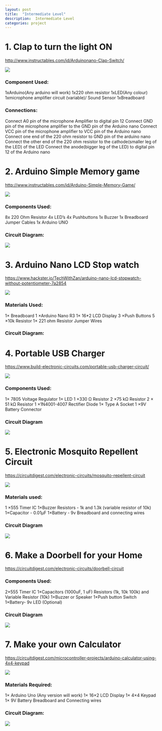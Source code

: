 ```yaml
---
layout: post
title:  "Intermediate Level"
description:  Intermediate Level
categories: project
---
```





# 1. Clap to turn the light ON

http://www.instructables.com/id/Arduinonano-Clap-Switch/

![]({{site.baseurl}}/images/Tinkering/Intermediate%20Level/1.jpg)


### Component Used:
1xArduino(Any arduino will work)
1x220 ohm resistor
1xLED(Any colour)
1xmicrophone amplifier circuit (variable)/ Sound Sensor
1xBreadboard
 
### Connections:
Connect A0 pin of the microphone Amplifier to digital pin 12
Connect GND pin of the microphone amplifier to the GND pin of the Arduino nano
Connect VCC pin of the microphone amplifier to VCC pin of the Arduino nano
Connect one end of the 220 ohm resistor to GND pin of the arduino nano
Connect the other end of the 220 ohm resistor to the cathode(smaller leg of the LED) of the LED
Connect the anode(bigger leg of the LED) to digital pin 12 of the Arduino nano
 



# 2. Arduino Simple Memory game

http://www.instructables.com/id/Arduino-Simple-Memory-Game/

![]({{site.baseurl}}/images/Tinkering/Intermediate%20Level/2.jpg)


### Components Used:
8x 220 Ohm Resistor
4x LED’s
4x Pushbuttons
1x Buzzer
1x Breadboard
Jumper Cables
1x Arduino UNO

### Circuit Diagram:

![]({{site.baseurl}}/images/Tinkering/Intermediate%20Level/3.jpg)


# 3. Arduino  Nano LCD Stop watch
https://www.hackster.io/TechWithZan/arduino-nano-lcd-stopwatch-without-potentiometer-7a2854

![]({{site.baseurl}}/images/Tinkering/Intermediate%20Level/4.jpg)


### Materials Used:
1× Breadboard
1 ×Arduino Nano R3
1× 16*2 LCD Display
3 ×Push Buttons
5 ×10k Resistor
1× 221 ohm Resistor
Jumper Wires  

### Circuit Diagram:


# 4. Portable USB Charger
https://www.build-electronic-circuits.com/portable-usb-charger-circuit/

![]({{site.baseurl}}/images/Tinkering/Intermediate%20Level/5.jpg)


### Components Used:
1× 7805    Voltage Regulator
1× LED
1 ×330 Ω Resistor
2 ×75 kΩ Resistor
2 × 51 kΩ Resistor
1 ×1N4001-4007 Rectifier Diode
1× Type A Socket
1 ×9V Battery Connector

### Circuit Diagram

![]({{site.baseurl}}/images/Tinkering/Intermediate%20Level/6.jpg)






# 5. Electronic Mosquito Repellent Circuit
https://circuitdigest.com/electronic-circuits/mosquito-repellent-circuit

![]({{site.baseurl}}/images/Tinkering/Intermediate%20Level/7.png)



### Materials used:
1 ×555 Timer IC
1×Buzzer
Resistors - 1k and 1.3k (variable resistor of 10k)
1×Capacitor - 0.01µF
1×Battery - 9v
Breadboard and connecting wires
 
### Circuit Diagram

![]({{site.baseurl}}/images/Tinkering/Intermediate%20Level/8.jpg)




# 6. Make a Doorbell for your Home
https://circuitdigest.com/electronic-circuits/doorbell-circuit



### Components Used:
2×555 Timer IC 
1×Capacitors (1000uF, 1 uF)
Resistors (1k, 10k 100k) and Variable Resistor (10k)
1×Buzzer or Speaker
1×Push button Switch
1×Battery- 9v
LED (Optional)

### Circuit Diagram

![]({{site.baseurl}}/images/Tinkering/Intermediate%20Level/9.gif)

 





# 7. Make your own Calculator
https://circuitdigest.com/microcontroller-projects/arduino-calculator-using-4x4-keypad

![]({{site.baseurl}}/images/Tinkering/Intermediate%20Level/10.jpg)


### Materials Required:
1× Arduino Uno (Any version will work)
1× 16×2 LCD Display
1× 4×4 Keypad
1× 9V Battery
Breadboard and Connecting wires

### Circuit Diagram:

![]({{site.baseurl}}/images/Tinkering/Intermediate%20Level/11.png)


